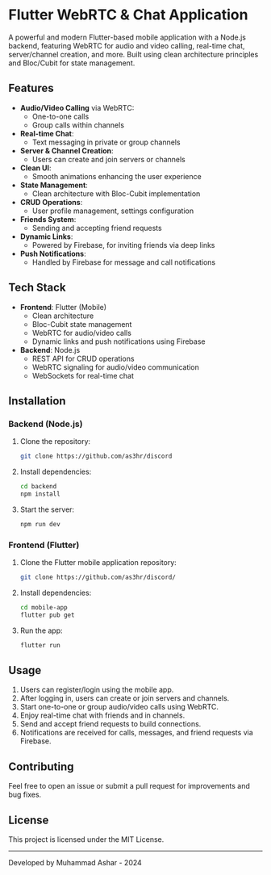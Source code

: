 
# Flutter WebRTC & Chat Application

A powerful and modern Flutter-based mobile application with a Node.js backend, featuring WebRTC for audio and video calling, real-time chat, server/channel creation, and more. Built using clean architecture principles and Bloc/Cubit for state management.

## Features

- **Audio/Video Calling** via WebRTC:
  - One-to-one calls
  - Group calls within channels
- **Real-time Chat**: 
  - Text messaging in private or group channels
- **Server & Channel Creation**: 
  - Users can create and join servers or channels
- **Clean UI**: 
  - Smooth animations enhancing the user experience
- **State Management**: 
  - Clean architecture with Bloc-Cubit implementation
- **CRUD Operations**: 
  - User profile management, settings configuration
- **Friends System**:
  - Sending and accepting friend requests
- **Dynamic Links**: 
  - Powered by Firebase, for inviting friends via deep links
- **Push Notifications**: 
  - Handled by Firebase for message and call notifications

## Tech Stack

- **Frontend**: Flutter (Mobile)
  - Clean architecture
  - Bloc-Cubit state management
  - WebRTC for audio/video calls
  - Dynamic links and push notifications using Firebase
- **Backend**: Node.js
  - REST API for CRUD operations
  - WebRTC signaling for audio/video communication
  - WebSockets for real-time chat

## Installation

### Backend (Node.js)

1. Clone the repository:
    ```bash
    git clone https://github.com/as3hr/discord
    ```
2. Install dependencies:
    ```bash
    cd backend
    npm install
    ```
3. Start the server:
    ```bash
    npm run dev
    ```

### Frontend (Flutter)

1. Clone the Flutter mobile application repository:
    ```bash
    git clone https://github.com/as3hr/discord/
    ```
2. Install dependencies:
    ```bash
    cd mobile-app
    flutter pub get
    ```
3. Run the app:
    ```bash
    flutter run
    ```

## Usage

1. Users can register/login using the mobile app.
2. After logging in, users can create or join servers and channels.
3. Start one-to-one or group audio/video calls using WebRTC.
4. Enjoy real-time chat with friends and in channels.
5. Send and accept friend requests to build connections.
6. Notifications are received for calls, messages, and friend requests via Firebase.

## Contributing

Feel free to open an issue or submit a pull request for improvements and bug fixes.

## License

This project is licensed under the MIT License.

---
Developed by Muhammad Ashar - 2024
